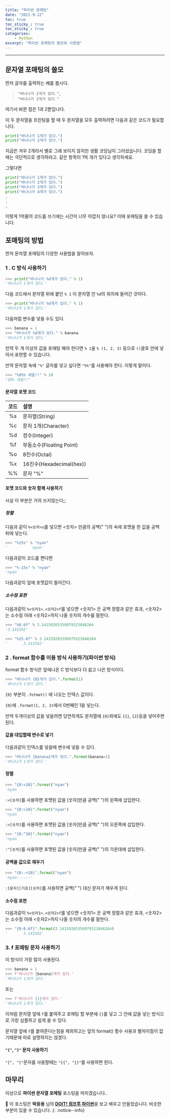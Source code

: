```yaml
---
title: "파이썬 포매팅"
date: "2021-9-12"
toc: true
toc_sticky_: true
toc_sticky_: true
categories:
    - Python
excerpt: "파이썬 포매팅의 쓸모와 사용법"
---
```

***

## 문자열 포매팅의 쓸모

먼저 글자를 출력하는 예를 봅시다.

> `"바나나가 1개가 있다."`,<br>`"바나나가 2개가 있다."`

여기서 바뀐 점은 1과 2뿐입니다.

이 두 문자열을 프린팅을 할 때 두 문자열을 모두 출력하려면 다음과 같은 코드가 필요합니다.

```python
print("바나나가 1개가 있다.")
print("바나나가 2개가 있다.")
```

지금은 겨우 2개라서 별로 그래 보이지 않지만 생활 코딩님이 그러셨습니다.
코딩을 할 때는 극단적으로 생각하라고. 같은 항목이 1억 개가 있다고 생각하세요.

그렇다면

```python
print("바나나가 1개가 있다.")
print("바나나가 2개가 있다.")
print("바나나가 3개가 있다.")
print("바나나가 4개가 있다.")
.
.
.
```

이렇게 1억줄의 코드를 쓰기에는 시간이 너무 아깝지 않나요?
이때 포매팅을 쓸 수 있습니다.

## 포매팅의 방법

먼저 문자열 포매팅의 다양한 사용법을 알아보자.

### 1 . C 방식 사용하기

```python
>>> print("바나나가 %d개가 있다." % 1)
'바나나가 1개가 있다.'
```

다음 코드에서 문자열 뒤에 붙인 `% 1` 이 문자열 안 `%d`의 위치에 들어간 것이다.

```python
>>> print("바나나가 %d개가 있다." % 1)
'바나나가 1개가 있다.'
```

다음처럼 변수를 넣을 수도 있다.

```python
>>> banana = 1
>>> "바나나가 %d개가 있다." % banana
'바나나가 1개가 있다.'
```

만약 두 개 이상의 값을 포매팅 해야 한다면 `% 1`을 `% (1, 2, 3)` 등으로 `()`괄호 안에 넣어서 표현할 수 있습니다.

 만약 문자열 속에 `"%"` 글자를 넣고 싶다면 `"%%"`를 사용해야 한다. 이렇게 말이다.
 ```python
 >>> "%d%% 세일!!" % 10
 "10% 세일!!"
 ```

#### 문자열 포맷 코드

|코드|설명|
|:-:|:-|
|%s|문자열(String)|
|%c|문자 1개(Character)|
|%d|정수(Integer)|
|%f|부동소수(Floating Point)|
|%o|8진수(Octal)|
|%x|16진수(Hexadecimal(hex))|
|%%|문자 "%"|

#### 포맷 코드와 숫자 함께 사용하기

사실 이 부분은 거의 쓰지않는다;;

##### 정렬

다음과 같이 `%<숫자>s`를 넣으면 <숫자> 만큼의 공백(" ")의 속에 포맷을 한 값을 공백 뒤에 넣는다.

```python
>>> "%15s" % "nyan"
'           nyan'
```
다음과같이 코드를 짠다면 

```python
>>> "%-15s" % "nyan"
'nyan           '
```
다음과같이 앞에 포맷값이 들어간다.

##### 소수점 표현

다음과같이 `%<숫자1>.<숫자2>f`를 넣으면 <숫자1> 은 공백 정렬과 같은 효과, <숫자2>는 소수점 아래 <숫자2>까지 나올 숫자의 개수를 말한다.

```python
>>> "%0.6f" % 3.14159265358979323846264
'3.141592'

>>> "%15.6f" % 3.14159265358979323846264
'       3.141592'
```

### 2 . format 함수를 이용 방식 사용하기(파이썬 방식)

format 함수 방식은 앞에나온 C 방식보다 더 쉽고 나은 방식이다.

```python
>>> "바나나가 {0}개가 있다.".format(1)
'바나나가 1개가 있다.'
```
`{0}` 부분이 `.fotmat()` 에 나오는 인덱스 값이다.

`{0}`에 `.format(1, 2, 3)`에서 0번째인 1을 넣는다.

만약 두개이상의 값을 넣을려면 당연하게도 문자열에 `{0}`외에도 `{1}`, `{2}`등을 넣어주면 된다.

#### 값을 대입할때 변수로 넣기

다음과같이 인덱스를 넣을때 변수에 넣을 수 있다.

```python
>>> "바나나가 {banana}개가 있다.".format(banana=1)
'바나나가 1개가 있다.'
```

#### 정렬

```python
>>> "{0:<10}".format("nyan")
'nyan      '
```
`:<[숫자]`를 사용하면 포맷된 값을 [숫자]만큼 공백(" ")의 왼쪽에 삽입한다.

```python
>>> "{0:>10}".format("nyan")
'nyan      '
```
`:>[숫자]`를 사용하면 포맷된 값을 [숫자]만큼 공백(" ")의 오른쪽에 삽입한다.

```python
>>> "{0:^10}".format("nyan")
'nyan      '
```
`:^[숫자]`를 사용하면 포맷된 값을 [숫자]만큼 공백(" ")의 가운데에 삽입한다.

#### 공백을 값으로 채우기

```python
>>> "{0:-<10}".format("nyan")
'nyan------'
```

`:[문자][기호][숫자]`를 사용하면 공백(" ") 대신 문자가 채우게 된다.

#### 소수점 표현

다음과같이 `%<숫자1>.<숫자2>f`를 넣으면 <숫자1> 은 공백 정렬과 같은 효과, <숫자2>는 소수점 아래 <숫자2>까지 나올 숫자의 개수를 말한다.

```python
>>> "{0:0.6f}".format(3.14159265358979323846264)
'       3.141592'
```

### 3. f 포메팅 문자 사용하기

이 방식이 가장 많이 사용된다.

```python
>>> banana = 1
>>> f'바나나가 {banana}개가 있다.'
'바나나가 1개가 있다.'
```
또는

```python
>>> f'바나나가 {1}개가 있다.'
'바나나가 1개가 있다.'
```

이처럼 문자열 앞에 `f`를 붙여주고 포메팅 할 부분에 `{}`를 넣고 그 안에 값을 넣는 방식으로 가장 심플하고 쉽게 쓸 수 있다.

문자열 앞에 `f`를 붙여준다는점을 제외하고는 앞의 format() 함수 사용과 별차이점이 없기때문에 따로 설명하지는 않겠다.

#### `"{"`, `"}"` 문자 사용하기

`"{", "}"`문자를 사용할때는 `"{{", "}}"`를 사용하면 된다.

## 마무리

이상으로 **파이썬 문자열 포메팅** 포스팅을 마치겠습니다..

📌 이 포스팅은 **박응용** 님의 [**DOIT! 점프투 파이썬**](https://wikidocs.net/book/1)을 보고 배우고 만들었습니다. 비슷한 부분이 있을 수 있습니다.
{: .notice--info}
